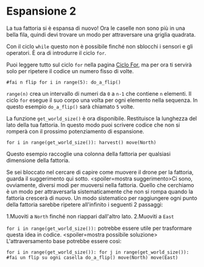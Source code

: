 # Espansione 2
La tua fattoria si è espansa di nuovo! Ora le caselle non sono più in una bella fila, quindi devi trovare un modo per attraversare una griglia quadrata.

Con il ciclo `while` questo non è possibile finché non sblocchi i sensori e gli operatori.
È ora di introdurre il ciclo `for`.

Puoi leggere tutto sul ciclo `for` nella pagina [Ciclo For](docs/scripting/for.md), ma per ora ti servirà solo per ripetere il codice un numero fisso di volte.

`#fai n flip
for i in range(5):
	do_a_flip()`

`range(n)` crea un intervallo di numeri da `0` a `n-1` che contiene `n` elementi. Il ciclo `for` esegue il suo corpo una volta per ogni elemento nella sequenza. In questo esempio `do_a_flip()` sarà chiamato `5` volte.

La funzione `get_world_size()` è ora disponibile. Restituisce la lunghezza del lato della tua fattoria. In questo modo puoi scrivere codice che non si romperà con il prossimo potenziamento di espansione.

`for i in range(get_world_size()):
	harvest()
	move(North)`

Questo esempio raccoglie una colonna della fattoria per qualsiasi dimensione della fattoria.

Se sei bloccato nel cercare di capire come muovere il drone per la fattoria, guarda il suggerimento qui sotto.
<spoiler=mostra suggerimento>Ci sono, ovviamente, diversi modi per muoversi nella fattoria.
Quello che cerchiamo è un modo per attraversarla sistematicamente che non si rompa quando la fattoria crescerà di nuovo.
Un modo sistematico per raggiungere ogni punto della fattoria sarebbe ripetere all'infinito i seguenti 2 passaggi:

1.Muoviti a `North` finché non riappari dall'altro lato.
2.Muoviti a `East`

`for i in range(get_world_size()):` potrebbe essere utile per trasformare questa idea in codice.
</spoiler>
<spoiler=mostra possibile soluzione> L'attraversamento base potrebbe essere così:

`for i in range(get_world_size()):
	for j in range(get_world_size()):
		#fai un flip su ogni casella
		do_a_flip()
		move(North)
	move(East)`
</spoiler>